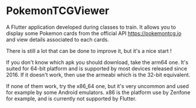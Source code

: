 # PokemonTCGViewer

A Flutter application developed during classes to train. It allows you to display some Pokemon
cards from the official API https://pokemontcg.io and view details associated to each cards.

There is still a lot that can be done to improve it, but it's a nice start !

If you don't know which apk you should download, take the arm64 one. It's suited for 64-bit platform and is supported by most devices released since 2016.
If it doesn't work, then use the armeabi which is the 32-bit equivalent.

If none of them work, try the x86_64 one, but it's very uncommon and used for example by some Android emulators.
x86 is the platform use by Zenfone for example, and is currently not supported by Flutter.